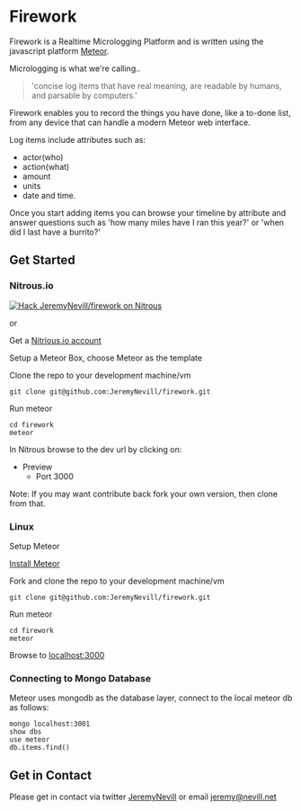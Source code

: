 Firework
========

Firework is a Realtime Micrologging Platform and is written using the javascript platform [Meteor](https://www.meteor.com).


Micrologging is what we're calling..

> 'concise log items that have real meaning, are readable by humans, and parsable by computers.'

Firework enables you to record the things you have done, like a to-done list,
from any device that can handle a modern Meteor web interface.

Log items include attributes such as:

* actor(who)
* action(what)
* amount
* units
* date and time.

Once you start adding items you can browse your timeline by attribute and answer
questions such as 'how many miles have I ran this year?' or 'when did I last have a burrito?'


## Get Started

### Nitrous.io

[![Hack JeremyNevill/firework on Nitrous](https://d3o0mnbgv6k92a.cloudfront.net/assets/hack-l-v1-d464cf470a5da050619f6f247a1017ec.png)](https://www.nitrous.io/hack_button?source=embed&runtime=meteor&repo=JeremyNevill%2Ffirework)

or

Get a [Nitrious.io account](http://nitrous.io)

Setup a Meteor Box, choose Meteor as the template

Clone the repo to your development machine/vm

```
git clone git@github.com:JeremyNevill/firework.git
```

Run meteor
```
cd firework
meteor
```

In Nitrous browse to the dev url by clicking on:
* Preview
  * Port 3000

Note: If you may want contribute back fork your own version, then clone from that.




### Linux

Setup Meteor

[Install Meteor](https://www.meteor.com/install)

Fork and clone the repo to your development machine/vm
```
git clone git@github.com:JeremyNevill/firework.git
```

Run meteor
```
cd firework
meteor
```

Browse to [localhost:3000](http://localhost:3000)


### Connecting to Mongo Database

Meteor uses mongodb as the database layer, connect to the local meteor db as follows:

```
mongo localhost:3001
show dbs
use meteor
db.items.find()
```


## Get in Contact

Please get in contact via twitter [JeremyNevill](https://twitter.com/JeremyNevill) or
email [jeremy@nevill.net](mailto:jeremy@nevill.net)







